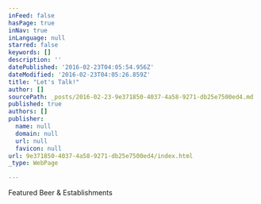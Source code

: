 ```yaml
---
inFeed: false
hasPage: true
inNav: true
inLanguage: null
starred: false
keywords: []
description: ''
datePublished: '2016-02-23T04:05:54.956Z'
dateModified: '2016-02-23T04:05:26.859Z'
title: "Let's Talk!"
author: []
sourcePath: _posts/2016-02-23-9e371850-4037-4a58-9271-db25e7500ed4.md
published: true
authors: []
publisher:
  name: null
  domain: null
  url: null
  favicon: null
url: 9e371850-4037-4a58-9271-db25e7500ed4/index.html
_type: WebPage

---
```

Featured Beer & Establishments
